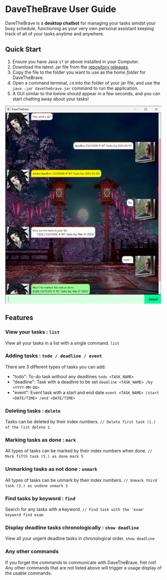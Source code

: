 # DaveTheBrave User Guide

DaveTheBrave is a **desktop chatbot** for managing your tasks amidst your busy schedule, 
functioning as your very own personal assistant keeping track of all of your tasks anytime and anywhere.

## Quick Start
1. Ensure you have Java `17` or above installed in your Computer.
2. Download the latest .jar file from the [repository releases](https://github.com/Jen999/ip/releases).
3. Copy the file to the folder you want to use as the _home folder_ for DaveTheBrave. 
4. Open a command terminal, `cd` into the folder of your jar file, and use the `java -jar davethebrave.jar` command to run the application.
5. A GUI similar to the below should appear in a few seconds, and you can start chatting away about your tasks!

<img src="Ui.png" alt="DaveTheBrave" width="500">

## Features

### View your tasks : `list`
View all your tasks in a list with a single command.
`list`

### Adding tasks : `todo / deadline / event`
There are 3 different types of tasks you can add:
- "todo": To-do task without any deadlines
`todo <TASK_NAME>`
- "deadline": Task with a deadline to be set
`deadline <TASK_NAME> /by <YYYY-MM-DD>`
- "event": Event task with a start and end date
`event <TASK_NAME> /start <DATE/TIME> /end <DATE/TIME>`

### Deleting tasks : `delete`
Tasks can be deleted by their index numbers.
`
// Delete first task (1.) of the list
delete 1
`

### Marking tasks as done : `mark`
All types of tasks can be marked by their index numbers when done.
`
// Mark fifth task (5.) as done
mark 5
`

### Unmarking tasks as not done : `unmark`
All types of tasks can be unmark by their index numbers.
`
// Unmark third task (3.) as undone
unmark 3
`

### Find tasks by keyword : `find`
Search for any tasks with a keyword.
`
// Find task with the 'exam' keyword
find exam
`

### Display deadline tasks chronologically : `show deadline`
View all your urgent deadline tasks in chronological order.
`show deadline`

### Any other commands
If you forget the commands to communicate with DaveTheBrave, fret not!
Any other commands that are not listed above will trigger a usage display of the usable commands.
